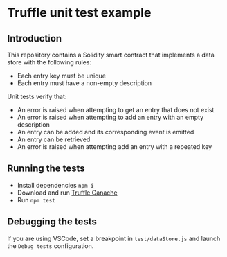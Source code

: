 # Truffle unit test example

## Introduction

This repository contains a Solidity smart contract that implements a data store with the following rules:
 - Each entry key must be unique
 - Each entry must have a non-empty description

Unit tests verify that:
 - An error is raised when attempting to get an entry that does not exist
 - An error is raised when attempting to add an entry with an empty description
 - An entry can be added and its corresponding event is emitted
 - An entry can be retrieved
 - An error is raised when attempting add an entry with a repeated key

## Running the tests

 - Install dependencies `npm i` 
 - Download and run [Truffle Ganache](https://www.trufflesuite.com/ganache)
 - Run `npm test`

## Debugging the tests

If you are using VSCode, set a breakpoint in `test/dataStore.js` and launch the `Debug tests` configuration.
